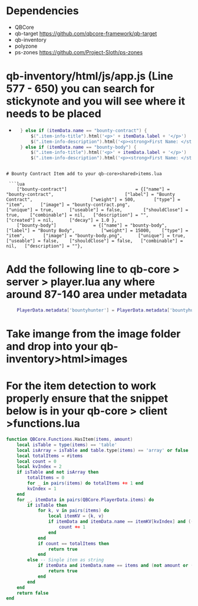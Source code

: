 # Dependencies
- QBCore
- qb-target https://github.com/qbcore-framework/qb-target
- qb-inventory
- polyzone
- ps-zones https://github.com/Project-Sloth/ps-zones

# qb-inventory/html/js/app.js (Line 577 - 650) you can search for stickynote and you will see where it needs to be placed

* ```lua
    } else if (itemData.name == "bounty-contract") {
        $(".item-info-title").html('<p>' + itemData.label + '</p>')
        $(".item-info-description").html('<p><strong>First Name: </strong><span>'+ itemData.info.targetname + '</span></p><p><strong>Last Name: </strong><span>'+ itemData.info.targetlastname+ '</span></p><p><strong>Last Seen: </strong><span>'+ itemData.info.lastseen+ '</span></p><p><strong>Bounty: $</strong><span>'+ itemData.info.bountyprice+ '</span></p><p><strong>Wanted For: </strong><span>'+ itemData.info.wantedfor);
    } else if (itemData.name == "bounty-body") {
        $(".item-info-title").html('<p>' + itemData.label + '</p>')
        $(".item-info-description").html('<p><strong>First Name: </strong><span>'+ itemData.info.targetname + '</span></p><p><strong>Last Name: </strong><span>'+ itemData.info.targetlastname);
```

# Bounty Contract Item add to your qb-core>shared>items.lua
 
 ```lua
	["bounty-contract"] 			     		 = {["name"] = "bounty-contract",				    		["label"] = "Bounty Contract",			   			["weight"] = 500,    	["type"] = "item",		["image"] = "bounty-contract.png",         			["unique"] = true,		["useable"] = false,	    ["shouldClose"] = true,    ["combinable"] = nil,   ["description"] = "",								["created"] = nil, 		["decay"] = 1.0 },
    ["bounty-body"] 			 = {["name"] = "bounty-body",				["label"] = "Bounty Body",			["weight"] = 15000,    ["type"] = "item",		["image"] = "bounty-body.png",      ["unique"] = true,		["useable"] = false,	["shouldClose"] = false,   ["combinable"] = nil,   ["description"] = ""},

  ```

# Add the following line to qb-core > server > player.lua any where around 87-140 area under metadata
```lua
    PlayerData.metadata['bountyhunter'] = PlayerData.metadata['bountyhunter'] or 0
```

# Take imange from the image folder and drop into your qb-inventory>html>images

# For the item detection to work properly ensure that the snippet below is in your qb-core > client >functions.lua

```lua
function QBCore.Functions.HasItem(items, amount)
    local isTable = type(items) == 'table'
	local isArray = isTable and table.type(items) == 'array' or false
	local totalItems = #items
    local count = 0
    local kvIndex = 2
	if isTable and not isArray then
        totalItems = 0
        for _ in pairs(items) do totalItems += 1 end
        kvIndex = 1
    end
    for _, itemData in pairs(QBCore.PlayerData.items) do
        if isTable then
            for k, v in pairs(items) do
                local itemKV = {k, v}
                if itemData and itemData.name == itemKV[kvIndex] and ((not amount and not isArray and itemData.amount >= v) or (isArray and amount and itemData.amount >= amount) or (not amount and isArray)) then
                    count += 1
                end
            end
            if count == totalItems then
                return true
            end
        else -- Single item as string
            if itemData and itemData.name == items and (not amount or (amount and itemData.amount >= amount)) then
                return true
            end
        end
    end
    return false
end
```
